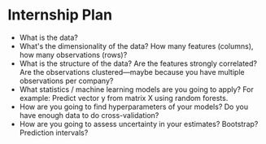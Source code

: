 # Internship Plan

* What is the data?
* What's the dimensionality of the data? How many features (columns), how many observations (rows)?
* What is the structure of the data? Are the features strongly correlated? Are the observations clustered—maybe because you have multiple observations per company? 
* What statistics / machine learning models are you going to apply? For example: Predict vector y from matrix X using random forests.
* How are you going to find hyperparameters of your models? Do you have enough data to do cross-validation?
* How are you going to assess uncertainty in your estimates? Bootstrap? Prediction intervals?
